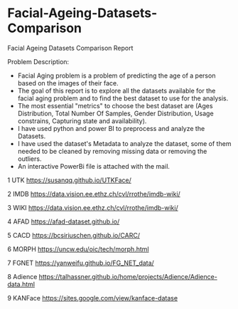 # Facial-Ageing-Datasets-Comparison
Facial Ageing Datasets Comparison Report

Problem Description:
- Facial Aging problem is a problem of predicting the age of a person 
based on the images of their face. 
- The goal of this report is to explore all the datasets available for the facial 
aging problem and to find the best dataset to use for the analysis.
- The most essential "metrics" to choose the best dataset are 
(Ages Distribution, Total Number Of Samples, Gender Distribution, 
Usage constrains, Capturing state and availability).
- I have used python and power BI to preprocess and analyze the Datasets.
- I have used the dataset's Metadata to analyze the dataset, some of them 
needed to be cleaned by removing missing data or removing the outliers.
- An interactive PowerBi file is attached with the mail.


1 UTK https://susanqq.github.io/UTKFace/

2 IMDB https://data.vision.ee.ethz.ch/cvl/rrothe/imdb-wiki/

3 WIKI https://data.vision.ee.ethz.ch/cvl/rrothe/imdb-wiki/

4 AFAD https://afad-dataset.github.io/

5 CACD https://bcsiriuschen.github.io/CARC/

6 MORPH https://uncw.edu/oic/tech/morph.html

7 FGNET https://yanweifu.github.io/FG_NET_data/

8 Adience https://talhassner.github.io/home/projects/Adience/Adience-data.html

9 KANFace https://sites.google.com/view/kanface-datase
